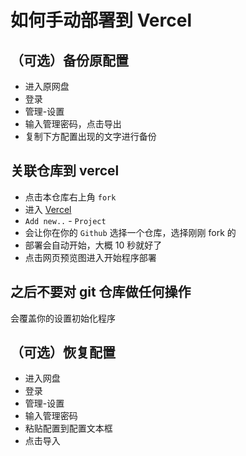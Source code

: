 # 如何手动部署到 Vercel

## （可选）备份原配置

- 进入原网盘
- 登录
- 管理-设置
- 输入管理密码，点击导出
- 复制下方配置出现的文字进行备份

## 关联仓库到 vercel

- 点击本仓库右上角 `fork`
- 进入 [Vercel](https://vercel.com/dashboard)
- `Add new..` - `Project`
- 会让你在你的 `Github` 选择一个仓库，选择刚刚 fork 的
- 部署会自动开始，大概 10 秒就好了
- 点击网页预览图进入开始程序部署

## 之后不要对 git 仓库做任何操作

会覆盖你的设置初始化程序

## （可选）恢复配置

- 进入网盘
- 登录
- 管理-设置
- 输入管理密码
- 粘贴配置到配置文本框
- 点击导入
